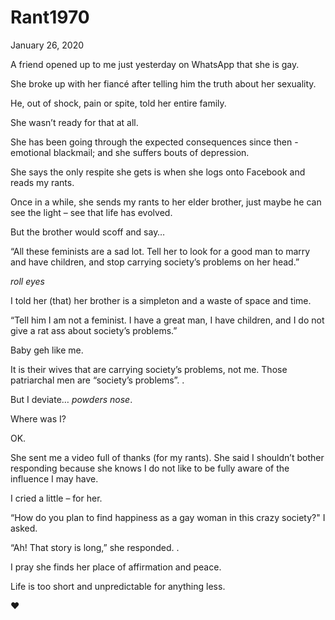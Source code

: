 # Rant1970


January 26, 2020

A friend opened up to me just yesterday on WhatsApp that she is gay.

She broke up with her fiancé after telling him the truth about her sexuality.

He, out of shock, pain or spite, told her entire family.

She wasn’t ready for that at all.

She has been going through the expected consequences since then - emotional blackmail; and she suffers bouts of depression.

She says the only respite she gets is when she logs onto Facebook and reads my rants.

Once in a while, she sends my rants to her elder brother, just maybe he can see the light – see that life has evolved.

But the brother would scoff and say…

“All these feminists are a sad lot. Tell her to look for a good man to marry and have children, and stop carrying society’s problems on her head.”

*roll eyes*

I told her (that) her brother is a simpleton and a waste of space and time.

“Tell him I am not a feminist. I have a great man, I have children, and I do not give a rat ass about society’s problems.”

Baby geh like me.

It is their wives that are carrying society’s problems, not me.  Those patriarchal men are “society’s problems”.
.

But I deviate… *powders nose*.

Where was I?

OK.

She sent me a video full of thanks (for my rants). She said I shouldn’t bother responding because she knows I do not like to be fully aware of the influence I may have.

I cried a little – for her.

“How do you plan to find happiness as a gay woman in this crazy society?" I asked.

“Ah! That story is long,” she responded.
.

I pray she finds her place of affirmation and peace.

Life is too short and unpredictable for anything less.

❤
